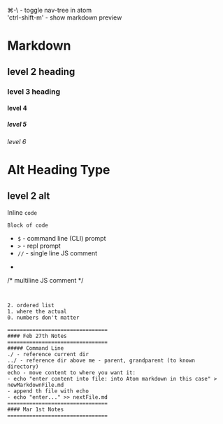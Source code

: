 ⌘-\ - toggle nav-tree in atom  
'ctrl-shift-m' - show markdown preview
# Markdown

## level 2 heading
### level 3 heading
#### level 4
##### level 5
###### level 6


Alt Heading Type
================

level 2 alt
-----------



Inline `code`

```
Block of code
```

- `$` - command line (CLI) prompt  
- `>` - repl prompt
- `//` - single line JS comment
- ```
/*
  multiline JS comment
*/
```


2. ordered list
1. where the actual
0. numbers don't matter

================================  
#### Feb 27th Notes  
================================  
##### Command Line  
./ - reference current dir  
../ - reference dir above me - parent, grandparent (to known directory)  
echo - move content to where you want it:  
- echo "enter content into file: into Atom markdown in this case" > newMarkdownFile.md  
- append th file with echo
- echo "enter..." >> nextFile.md
================================
#### Mar 1st Notes
================================
